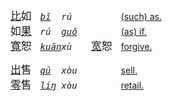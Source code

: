 <big>[比]()如</big>　*<tt>[bǐ]()  rú  </tt>*　<big>　　</big>　[(such) as.](https://fanyi.baidu.com/#zh/en/比如)  
<big>如[果]()</big>　*<tt>rú  [guǒ]() </tt>*　<big>　　</big>　[(as) if.](https://fanyi.baidu.com/#zh/en/如果)  
<big>[寬]()恕</big>　*<tt>[kuān]()xù  </tt>*　<big>[宽]()恕</big>　[forgive.](https://fanyi.baidu.com/#zh/en/宽恕)  


<big>[出]()售</big>　*<tt>[qū]()  xòu </tt>*　<big>　　</big>　[sell.](https://fanyi.baidu.com/#zh/en/出售)   
<big>[零]()售</big>　*<tt>[líŋ]() xòu </tt>*　<big>　　</big>　[retail.](https://fanyi.baidu.com/#zh/en/零售)   



<!--
<big>知[道]()</big>　<big>　　</big>　<tt>zhī[dào]() </tt>　
[know.](https://fanyi.baidu.com/#zh/en/知道)   
<big>知[識]()</big>　<big>知[识]()</big>　<tt>zhī[shì]() </tt>　
[knowledge.](https://fanyi.baidu.com/#zh/en/知识)   
<big>智[慧]()</big>　<big>　　</big>　<tt>zhì[huì ]()</tt>　
[wisdom.](https://fanyi.baidu.com/#zh/en/智慧)   
<big>智[能]()</big>　<big>　　</big>　<tt>zhì[néng]()</tt>　
[intellect.](https://fanyi.baidu.com/#zh/en/智能)   
<big>蜘[蛛]()</big>　<big>　　</big>　<tt>zhī[zhū]() </tt>　 
[spider.](https://fanyi.baidu.com/#zh/en/蜘蛛)  
<big>痴[迷]()</big>　<big>　　</big>　<tt>chī[mí]()  </tt>　 
[obsessed.](https://fanyi.baidu.com/#zh/en/痴迷)   
<big>[花]()痴</big>　<big>　　</big>　<tt>[huā]()chī </tt>　 
[(girl) in love.](https://fanyi.baidu.com/#zh/en/花痴)    
<big>踟[蹰]()</big>　<big>　　</big>　<tt>chí[chú]() </tt>　 
[hesitate.](https://fanyi.baidu.com/#zh/en/踟蹰)   
-->
